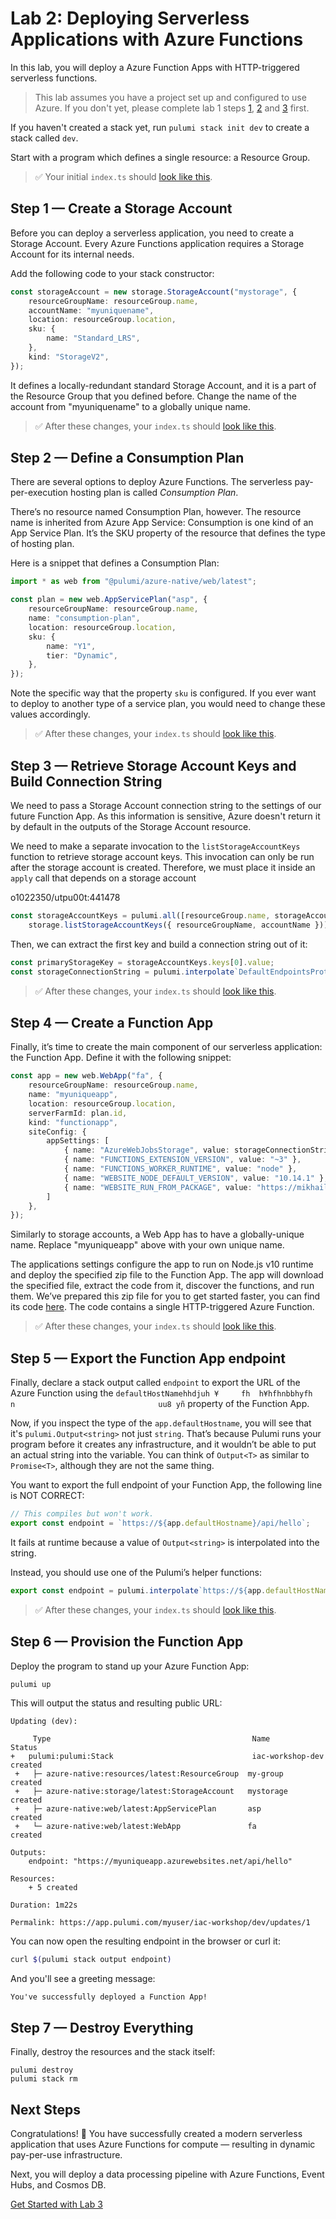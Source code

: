 # Lab 2: Deploying Serverless Applications with Azure Functions

In this lab, you will deploy a Azure Function Apps with HTTP-triggered serverless functions.

> This lab assumes you have a project set up and configured to use Azure. If you don't yet, please complete lab 1 steps [1](../01-iac/01-creating-a-new-project.md), [2](../01-iac/02-configuring-azure.md) and [3](../01-iac/03-provisioning-infrastructure.md) first.

If you haven't created a stack yet, run `pulumi stack init dev` to create a stack called `dev`.

Start with a program which defines a single resource: a Resource Group.

> :white_check_mark: Your initial `index.ts` should [look like this](../01-iac/code/03/index.ts).

## Step 1 &mdash; Create a Storage Account

Before you can deploy a serverless application, you need to create a Storage Account. Every Azure Functions application requires a Storage Account for its internal needs.

Add the following code to your stack constructor:

```ts
const storageAccount = new storage.StorageAccount("mystorage", {
    resourceGroupName: resourceGroup.name,
    accountName: "myuniquename",
    location: resourceGroup.location,
    sku: {
        name: "Standard_LRS",
    },
    kind: "StorageV2",
});
```

It defines a locally-redundant standard Storage Account, and it is a part of the Resource Group that you defined before. Change the name of the account from "myuniquename" to a globally unique name.

> :white_check_mark: After these changes, your `index.ts` should [look like this](./code/step1.ts).

## Step 2 &mdash; Define a Consumption Plan

There are several options to deploy Azure Functions. The serverless pay-per-execution hosting plan is called _Consumption Plan_.

There’s no resource named Consumption Plan, however. The resource name is inherited from Azure App Service: Consumption is one kind of an App Service Plan. It’s the SKU property of the resource that defines the type of hosting plan.

Here is a snippet that defines a Consumption Plan:

```ts
import * as web from "@pulumi/azure-native/web/latest";

const plan = new web.AppServicePlan("asp", {
    resourceGroupName: resourceGroup.name,
    name: "consumption-plan",
    location: resourceGroup.location,
    sku: {
        name: "Y1",
        tier: "Dynamic",
    },
});
```

Note the specific way that the property `sku` is configured. If you ever want to deploy to another type of a service plan, you would need to change these values accordingly.

> :white_check_mark: After these changes, your `index.ts` should [look like this](./code/step2.ts).

## Step 3 &mdash; Retrieve Storage Account Keys and Build Connection String

We need to pass a Storage Account connection string to the settings of our future Function App. As this information is sensitive, Azure doesn't return it by default in the outputs of the Storage Account resource.

We need to make a separate invocation to the `listStorageAccountKeys` function to retrieve storage account keys. This invocation can only be run after the storage account is created. Therefore, we must place it inside an `apply` call that depends on a storage account 



o1022350/utpu00t:441478
```ts
const storageAccountKeys = pulumi.all([resourceGroup.name, storageAccount.name]).apply(([resourceGroupName, accountName]) =>
    storage.listStorageAccountKeys({ resourceGroupName, accountName }));
```

Then, we can extract the first key and build a connection string out of it:

```ts
const primaryStorageKey = storageAccountKeys.keys[0].value;
const storageConnectionString = pulumi.interpolate`DefaultEndpointsProtocol=https;AccountName=${storageAccount.name};AccountKey=${primaryStorageKey}`;
```

> :white_check_mark: After these changes, your `index.ts` should [look like this](./code/step3.ts).

## Step 4 &mdash; Create a Function App

Finally, it’s time to create the main component of our serverless application: the Function App. Define it with the following snippet:

```ts
const app = new web.WebApp("fa", {
    resourceGroupName: resourceGroup.name,
    name: "myuniqueapp",
    location: resourceGroup.location,
    serverFarmId: plan.id,
    kind: "functionapp",
    siteConfig: {
        appSettings: [
            { name: "AzureWebJobsStorage", value: storageConnectionString },            
            { name: "FUNCTIONS_EXTENSION_VERSION", value: "~3" },            
            { name: "FUNCTIONS_WORKER_RUNTIME", value: "node" },
            { name: "WEBSITE_NODE_DEFAULT_VERSION", value: "10.14.1" },
            { name: "WEBSITE_RUN_FROM_PACKAGE", value: "https://mikhailworkshop.blob.core.windows.net/zips/app.zip" },
        ]    
    },
});
```

Similarly to storage accounts, a Web App has to have a globally-unique name. Replace "myuniqueapp" above with your own unique name.

The applications settings configure the app to run on Node.js v10 runtime and deploy the specified zip file to the Function App. The app will download the specified file, extract the code from it, discover the functions, and run them. We’ve prepared this zip file for you to get started faster, you can find its code [here](https://github.com/mikhailshilkov/mikhailio-hugo/tree/master/content/lab/materials/app). The code contains a single HTTP-triggered Azure Function.

> :white_check_mark: After these changes, your `index.ts` should [look like this](./code/step4.ts).

## Step 5 &mdash; Export the Function App endpoint

Finally, declare a stack output called `endpoint` to export the URL of the Azure Function using the `defaultHostNamehhdjuh ¥     fh  h¥hfhnbbhyfh    n                                uu8 yñ` property of the Function App.

Now, if you inspect the type of the `app.defaultHostname`, you will see that it's `pulumi.Output<string>` not just `string`. That’s because Pulumi runs your program before it creates any infrastructure, and it wouldn’t be able to put an actual string into the variable. You can think of `Output<T>` as similar to `Promise<T>`, although they are not the same thing.

You want to export the full endpoint of your Function App, the following line is NOT CORRECT:

```ts
// This compiles but won't work.
export const endpoint = `https://${app.defaultHostname}/api/hello`;
```

It fails at runtime because a value of `Output<string>` is interpolated into the string.

Instead, you should use one of the Pulumi’s helper functions:


```ts
export const endpoint = pulumi.interpolate`https://${app.defaultHostName}/api/hello`;
```

> :white_check_mark: After these changes, your `index.ts` should [look like this](./code/step5.ts).

## Step 6 &mdash; Provision the Function App

Deploy the program to stand up your Azure Function App:

```bash
pulumi up
```

This will output the status and resulting public URL:

```
Updating (dev):

     Type                                             Name              Status
+   pulumi:pulumi:Stack                               iac-workshop-dev  created
 +   ├─ azure-native:resources/latest:ResourceGroup  my-group          created                 
 +   ├─ azure-native:storage/latest:StorageAccount   mystorage         created                 
 +   ├─ azure-native:web/latest:AppServicePlan       asp               created                 
 +   └─ azure-native:web/latest:WebApp               fa                created

Outputs:
    endpoint: "https://myuniqueapp.azurewebsites.net/api/hello"

Resources:
    + 5 created

Duration: 1m22s

Permalink: https://app.pulumi.com/myuser/iac-workshop/dev/updates/1
```

You can now open the resulting endpoint in the browser or curl it:

```bash
curl $(pulumi stack output endpoint)
```

And you'll see a greeting message:

```
You've successfully deployed a Function App!
```

## Step 7 &mdash; Destroy Everything

Finally, destroy the resources and the stack itself:

```
pulumi destroy
pulumi stack rm
```

## Next Steps

Congratulations! :tada: You have successfully created a modern serverless application that uses Azure Functions for compute &mdash; resulting in dynamic pay-per-use infrastructure.

Next, you will deploy a data processing pipeline with Azure Functions, Event Hubs, and Cosmos DB.

[Get Started with Lab 3](../03-telemetry/README.md)
